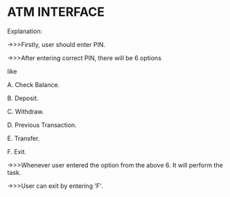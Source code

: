 

# ATM INTERFACE

Explanation:

 ->>>Firstly, user should enter PIN.

 ->>>After entering correct PIN, there will be 6 options

like

A. Check Balance.

B. Deposit.

C. Withdraw.

D. Previous Transaction.

E. Transfer.

F. Exit.

 ->>>Whenever user entered the option from the above 6. It will perform the task.

 ->>>User can exit by entering 'F'.
